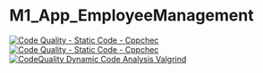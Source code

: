 # M1_App_EmployeeManagement

[![Code Quality - Static Code - Cppchec](https://github.com/RAshwin990/M1_App_Employee_Management/actions/workflows/c-cpp.yml/badge.svg)](https://github.com/RAshwin990/M1_App_Employee_Management/actions/workflows/c-cpp.yml)
[![Code Quality - Static Code - Cppchec](https://github.com/RAshwin990/M1_App_Employee_Management/actions/workflows/c-cpp.yml/badge.svg)](https://github.com/RAshwin990/M1_App_Employee_Management/actions/workflows/c-cpp.yml)
[![CodeQuality Dynamic Code Analysis Valgrind](https://github.com/RAshwin990/M1_App_Employee_Management/actions/workflows/valgrind.yml/badge.svg)](https://github.com/RAshwin990/M1_App_Employee_Management/actions/workflows/valgrind.yml)
